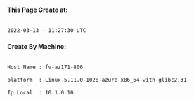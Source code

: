 
   
#### This Page Create at:

```bash

2022-03-13 - 11:27:30 UTC

```

#### Create By Machine:

```bash

Host Name : fv-az171-806

platform  : Linux-5.11.0-1028-azure-x86_64-with-glibc2.31

Ip Local  : 10.1.0.10

```

